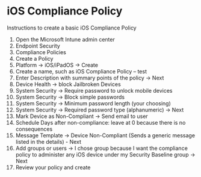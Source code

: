 # iOS Compliance Policy
Instructions to create a basic iOS Compliance Policy
1)	Open the Microsoft Intune admin center
2)	Endpoint Security
3)	Compliance Policies
4)	Create a Policy
5)	Platform -> iOS/iPadOS -> Create
6)	Create a name, such as iOS Compliance Policy – test
7)	Enter Description with summary points of the policy -> Next
8)	Device Health -> block Jailbroken Devices
9)	System Security -> Require password to unlock mobile devices
10)	System Security -> Block simple passwords
11)	System Security -> Minimum password length (your choosing)
12)	System Security -> Required password type (alphanumeric) -> Next
13)	Mark Device as Non-Compliant -> Send email to user
14)	Schedule Days after non-compliance: leave at 0 because there is no consequences
15)	Message Template -> Device Non-Compliant (Sends a generic message listed in the details) - Next
16)	Add groups or users -> I chose group because I want the compliance policy to administer any iOS device under my Security Baseline group -> Next
17)	Review your policy and create
